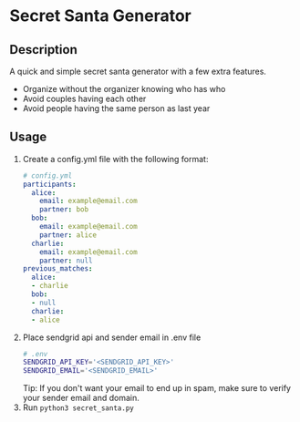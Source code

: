 # Secret Santa Generator
## Description
A quick and simple secret santa generator with a few extra features.
- Organize without the organizer knowing who has who
- Avoid couples having each other
- Avoid people having the same person as last year

## Usage
1. Create a config.yml file with the following format:
    ```yaml
    # config.yml
    participants:
      alice:
        email: example@email.com
        partner: bob
      bob:
        email: example@email.com
        partner: alice
      charlie:
        email: example@email.com
        partner: null
    previous_matches:
      alice:
      - charlie
      bob:
      - null
      charlie:
      - alice
    ```
2. Place sendgrid api and sender email in .env file
    ```bash
    # .env
    SENDGRID_API_KEY='<SENDGRID_API_KEY>'
    SENDGRID_EMAIL='<SENDGRID_EMAIL>'
    ```
   Tip: If you don't want your email to end up in spam, make sure to verify your sender email and domain.
3. Run `python3 secret_santa.py`
